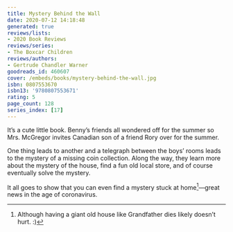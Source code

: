 ```yaml
---
title: Mystery Behind the Wall
date: 2020-07-12 14:18:48
generated: true
reviews/lists:
- 2020 Book Reviews
reviews/series:
- The Boxcar Children
reviews/authors:
- Gertrude Chandler Warner
goodreads_id: 460607
cover: /embeds/books/mystery-behind-the-wall.jpg
isbn: 0807553670
isbn13: '9780807553671'
rating: 5
page_count: 128
series_index: [17]
---
```

It’s a cute little book. Benny’s friends all wondered off for the summer so Mrs. McGregor invites Canadian son of a friend Rory over for the summer.  

One thing leads to another and a telegraph between the boys’ rooms leads to the mystery of a missing coin collection. Along the way, they learn more about the mystery of the house, find a fun old local store, and of course eventually solve the mystery.  

<!--more-->

It all goes to show that you can even find a mystery stuck at home[^ish]—great news in the age of coronavirus.  

[^ish]: Although having a giant old house like Grandfather dies likely doesn’t hurt. :)